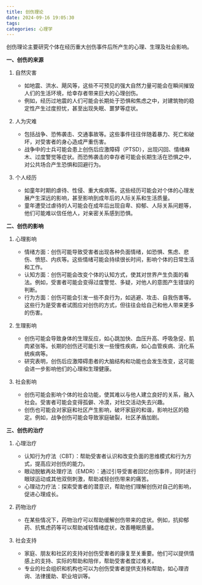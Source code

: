```yaml
---
title: 创伤理论
date: 2024-09-16 19:05:30
tags:
categories: 心理学
---
```


创伤理论主要研究个体在经历重大创伤事件后所产生的心理、生理及社会影响。

<!-- more -->

**一、创伤的来源**

1. 自然灾害
   - 如地震、洪水、飓风等，这些不可预见的强大自然力量可能会在瞬间摧毁人们的生活环境，给幸存者带来巨大的心理创伤。
   - 例如，经历过地震的人们可能会长期处于恐惧和焦虑之中，对建筑物的稳定性产生过度担忧，甚至出现失眠、噩梦等症状。

2. 人为灾难
   - 包括战争、恐怖袭击、交通事故等。这些事件往往伴随着暴力、死亡和破坏，对受害者的身心造成严重伤害。
   - 战争中的士兵可能会患上创伤后应激障碍（PTSD），出现闪回、情绪麻木、过度警觉等症状。而恐怖袭击的幸存者可能会长期生活在恐惧之中，对公共场合产生恐惧和回避行为。

3. 个人经历
   - 如童年时期的虐待、性侵、重大疾病等。这些经历可能会对个体的心理发展产生深远的影响，甚至影响到成年后的人际关系和生活质量。
   - 童年遭受过虐待的人可能会在成年后出现自卑、抑郁、人际关系问题等，他们可能难以信任他人，对亲密关系感到恐惧。

**二、创伤的影响**

1. 心理影响
   - 情绪方面：创伤可能导致受害者出现各种负面情绪，如恐惧、焦虑、悲伤、愤怒、内疚等。这些情绪可能会持续很长时间，影响个体的日常生活和工作。
   - 认知方面：创伤可能会改变个体的认知方式，使其对世界产生负面的看法。例如，受害者可能会变得过度警觉、多疑，对他人的意图产生错误的判断。
   - 行为方面：创伤可能会引发一些不良行为，如逃避、攻击、自我伤害等。这些行为是受害者试图应对创伤的方式，但往往会给自己和他人带来更多的伤害。

2. 生理影响
   - 创伤可能会导致身体的生理反应，如心跳加快、血压升高、呼吸急促、肌肉紧张等。长期的创伤还可能引发一些慢性疾病，如心血管疾病、消化系统疾病等。
   - 研究表明，创伤后应激障碍患者的大脑结构和功能也会发生改变，这可能会进一步影响他们的心理和生理健康。

3. 社会影响
   - 创伤可能会影响个体的社会功能，使其难以与他人建立良好的关系，融入社会。受害者可能会变得孤僻、冷漠，对社交活动失去兴趣。
   - 创伤也可能会对家庭和社区产生影响，破坏家庭的和谐，影响社区的稳定。例如，战争创伤可能会导致家庭破裂，社区矛盾加剧。

**三、创伤的治疗**

1. 心理治疗
   - 认知行为疗法（CBT）：帮助受害者认识和改变负面的思维模式和行为方式，提高应对创伤的能力。
   - 眼动脱敏再处理疗法（EMDR）：通过引导受害者回忆创伤事件，同时进行眼球运动或其他双侧刺激，帮助减轻创伤带来的痛苦。
   - 心理动力疗法：探索受害者的潜意识，帮助他们理解创伤对自己的影响，促进心理成长。

2. 药物治疗
   - 在某些情况下，药物治疗可以帮助缓解创伤带来的症状。例如，抗抑郁药、抗焦虑药等可以帮助减轻情绪症状，改善睡眠质量。

3. 社会支持
   - 家庭、朋友和社区的支持对创伤受害者的康复至关重要。他们可以提供情感上的支持、实际的帮助和陪伴，帮助受害者度过难关。
   - 专业的社会组织和机构也可以为创伤受害者提供支持和帮助，如心理咨询、法律援助、职业培训等。